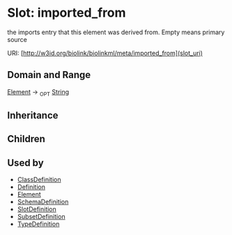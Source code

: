 # Slot: imported_from


the imports entry that this element was derived from.  Empty means primary source

URI: [http://w3id.org/biolink/biolinkml/meta/imported_from](slot_uri)
## Domain and Range

[Element](Element.md) ->  <sub>OPT</sub> [String](String.md)
## Inheritance

## Children

## Used by

 * [ClassDefinition](ClassDefinition.md)
 * [Definition](Definition.md)
 * [Element](Element.md)
 * [SchemaDefinition](SchemaDefinition.md)
 * [SlotDefinition](SlotDefinition.md)
 * [SubsetDefinition](SubsetDefinition.md)
 * [TypeDefinition](TypeDefinition.md)
